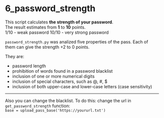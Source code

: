 # 6_password_strength 
  This script calculates **the strength of your password**.   
  The result estimates from __1__ to __10__ points.  
1/10 - weak password
10/10 - very strong password

`password_strength.py` was analized  five properties of the pass. Each of them can give the strength +2 to 0 points.

They are: 

* password length
* prohibition of words found in a password blacklist
* inclusion of one or more numerical digits
* inclusion of special characters, such as @, #, $
* inclusion of both upper-case and lower-case letters (case sensitivity)

___

Also you can change the blacklist.  To do this: 
  change the url in `get_password_strength` function:  
  `base = upload_pass_base('https://yoururl.txt')`
   
